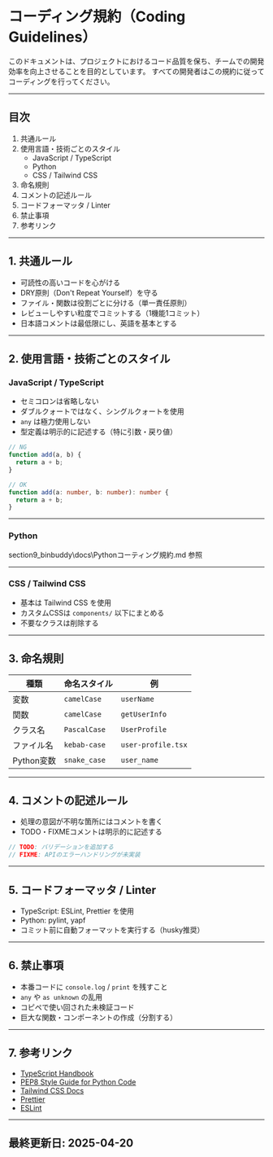 # コーディング規約（Coding Guidelines）

このドキュメントは、プロジェクトにおけるコード品質を保ち、チームでの開発効率を向上させることを目的としています。
すべての開発者はこの規約に従ってコーディングを行ってください。

---

## 目次

1. 共通ルール
2. 使用言語・技術ごとのスタイル
   - JavaScript / TypeScript
   - Python
   - CSS / Tailwind CSS
3. 命名規則
4. コメントの記述ルール
5. コードフォーマッタ / Linter
6. 禁止事項
7. 参考リンク

---

## 1. 共通ルール

- 可読性の高いコードを心がける
- DRY原則（Don't Repeat Yourself）を守る
- ファイル・関数は役割ごとに分ける（単一責任原則）
- レビューしやすい粒度でコミットする（1機能1コミット）
- 日本語コメントは最低限にし、英語を基本とする

---

## 2. 使用言語・技術ごとのスタイル

### JavaScript / TypeScript

- セミコロンは省略しない
- ダブルクォートではなく、シングルクォートを使用
- `any` は極力使用しない
- 型定義は明示的に記述する（特に引数・戻り値）

```ts
// NG
function add(a, b) {
  return a + b;
}

// OK
function add(a: number, b: number): number {
  return a + b;
}
```

---

### Python

section9_binbuddy\docs\Pythonコーティング規約.md 参照

---

### CSS / Tailwind CSS

- 基本は Tailwind CSS を使用
- カスタムCSSは `components/` 以下にまとめる
- 不要なクラスは削除する

---

## 3. 命名規則

| 種類       | 命名スタイル | 例                 |
| ---------- | ------------ | ------------------ |
| 変数       | `camelCase`  | `userName`         |
| 関数       | `camelCase`  | `getUserInfo`      |
| クラス名   | `PascalCase` | `UserProfile`      |
| ファイル名 | `kebab-case` | `user-profile.tsx` |
| Python変数 | `snake_case` | `user_name`        |

---

## 4. コメントの記述ルール

- 処理の意図が不明な箇所にはコメントを書く
- TODO・FIXMEコメントは明示的に記述する

```ts
// TODO: バリデーションを追加する
// FIXME: APIのエラーハンドリングが未実装
```

---

## 5. コードフォーマッタ / Linter

- TypeScript: ESLint, Prettier を使用
- Python: pylint, yapf
- コミット前に自動フォーマットを実行する（husky推奨）

---

## 6. 禁止事項

- 本番コードに `console.log` / `print` を残すこと
- `any` や `as unknown` の乱用
- コピペで使い回された未検証コード
- 巨大な関数・コンポーネントの作成（分割する）

---

## 7. 参考リンク

- [TypeScript Handbook](https://www.typescriptlang.org/docs/)
- [PEP8 Style Guide for Python Code](https://pep8.org/)
- [Tailwind CSS Docs](https://tailwindcss.com/docs)
- [Prettier](https://prettier.io/)
- [ESLint](https://eslint.org/)

---

## 最終更新日: 2025-04-20

